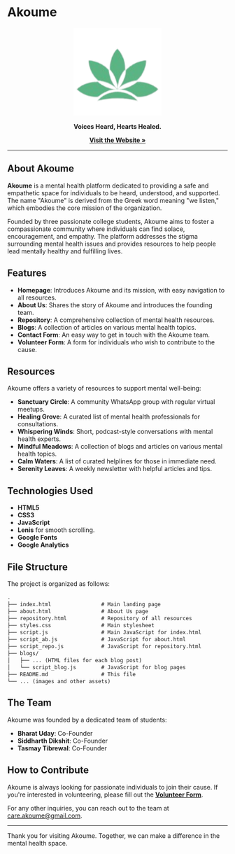 # Akoume

<p align="center">
  <img src="akoume logo4.png" alt="Akoume Logo" width="200"/>
</p>

<p align="center">
  <strong>Voices Heard, Hearts Healed.</strong>
</p>

<p align="center">
  <a href="https://akoume.in/"><strong>Visit the Website »</strong></a>
</p>

---

## About Akoume

**Akoume** is a mental health platform dedicated to providing a safe and empathetic space for individuals to be heard, understood, and supported. The name "Akoume" is derived from the Greek word meaning "we listen," which embodies the core mission of the organization.

Founded by three passionate college students, Akoume aims to foster a compassionate community where individuals can find solace, encouragement, and empathy. The platform addresses the stigma surrounding mental health issues and provides resources to help people lead mentally healthy and fulfilling lives.

## Features

-   **Homepage**: Introduces Akoume and its mission, with easy navigation to all resources.
-   **About Us**: Shares the story of Akoume and introduces the founding team.
-   **Repository**: A comprehensive collection of mental health resources.
-   **Blogs**: A collection of articles on various mental health topics.
-   **Contact Form**: An easy way to get in touch with the Akoume team.
-   **Volunteer Form**: A form for individuals who wish to contribute to the cause.

## Resources

Akoume offers a variety of resources to support mental well-being:

-   **Sanctuary Circle**: A community WhatsApp group with regular virtual meetups.
-   **Healing Grove**: A curated list of mental health professionals for consultations.
-   **Whispering Winds**: Short, podcast-style conversations with mental health experts.
-   **Mindful Meadows**: A collection of blogs and articles on various mental health topics.
-   **Calm Waters**: A list of curated helplines for those in immediate need.
-   **Serenity Leaves**: A weekly newsletter with helpful articles and tips.

## Technologies Used

-   **HTML5**
-   **CSS3**
-   **JavaScript**
-   **Lenis** for smooth scrolling.
-   **Google Fonts**
-   **Google Analytics**

## File Structure

The project is organized as follows:

```
.
├── index.html                # Main landing page
├── about.html                # About Us page
├── repository.html           # Repository of all resources
├── styles.css                # Main stylesheet
├── script.js                 # Main JavaScript for index.html
├── script_ab.js              # JavaScript for about.html
├── script_repo.js            # JavaScript for repository.html
├── blogs/
│   ├── ... (HTML files for each blog post)
│   └── script_blog.js        # JavaScript for blog pages
├── README.md                 # This file
└── ... (images and other assets)
```

## The Team

Akoume was founded by a dedicated team of students:

-   **Bharat Uday**: Co-Founder
-   **Siddharth Dikshit**: Co-Founder
-   **Tasmay Tibrewal**: Co-Founder

## How to Contribute

Akoume is always looking for passionate individuals to join their cause. If you're interested in volunteering, please fill out the [**Volunteer Form**](https://forms.gle/viMwzZWjSicmLdxu7).

For any other inquiries, you can reach out to the team at [care.akoume@gmail.com](mailto:care.akoume@gmail.com).

---

Thank you for visiting Akoume. Together, we can make a difference in the mental health space.
